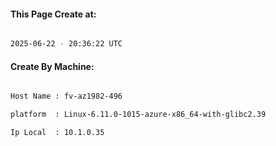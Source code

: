 
   
#### This Page Create at:

```bash

2025-06-22 - 20:36:22 UTC

```

#### Create By Machine:

```bash

Host Name : fv-az1982-496

platform  : Linux-6.11.0-1015-azure-x86_64-with-glibc2.39

Ip Local  : 10.1.0.35

```

